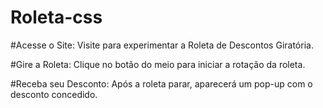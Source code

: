 # Roleta-css

#Acesse o Site: Visite para experimentar a Roleta de Descontos Giratória.

#Gire a Roleta: Clique no botão do meio para iniciar a rotação da roleta.

#Receba seu Desconto: Após a roleta parar, aparecerá um pop-up com o desconto concedido. 
